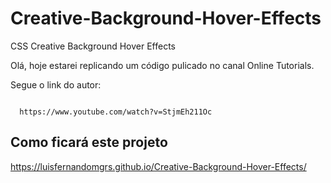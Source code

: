 <h1>Creative-Background-Hover-Effects</h1>
<p>CSS Creative Background Hover Effects</p>

<p>Olá, hoje estarei replicando um código pulicado no canal Online Tutorials.</p>
<p>Segue o link do autor:</p>
<code>
  https://www.youtube.com/watch?v=StjmEh211Oc
</code>

<h2> Como ficará este projeto</h2>

https://luisfernandomgrs.github.io/Creative-Background-Hover-Effects/

